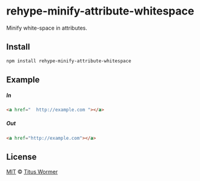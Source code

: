<!--This file is generated by `build-packages.js`-->

# rehype-minify-attribute-whitespace

Minify white-space in attributes.

## Install

```sh
npm install rehype-minify-attribute-whitespace
```

## Example

##### In

```html
<a href="  http://example.com "></a>
```

##### Out

```html
<a href="http://example.com"></a>
```

## License

[MIT](https://github.com/rehypejs/rehype-minify/blob/master/LICENSE) © [Titus Wormer](http://wooorm.com)

